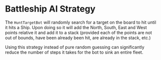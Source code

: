# Battleship AI Strategy
The `HuntTargetBot` will randomly search for a target on the board to hit until it hits a Ship. Upon doing so it will add the North, South, East and West points relative it and add it to a stack (provided each of the points are not out of bounds, have been already been hit, are already in the stack, etc.)

Using this strategy instead of pure random guessing can significantly reduce the number of steps it takes for the bot to sink an entire fleet.